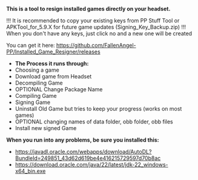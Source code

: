 **This is a tool to resign installed games directly on your headset.**

!!! It is recommended to copy your existing keys from PP Stuff Tool or APKTool_for_5.9.X for future game updates (Signing_Key_Backup.zip) !!!
When you don't have any keys, just click no and a new one will be created

You can get it here: https://github.com/FallenAngel-PP/Installed_Game_Resigner/releases

- **The Process it runs through:**
 - Choosing a game
 - Download game from Headset
 - Decompiling Game
 - OPTIONAL Change Package Name
 - Compiling Game
 - Signing Game
 - Uninstall Old Game but tries to keep your progress (works on most games)
 - OPTIONAL changing names of data folder, obb folder, obb files
 - Install new signed Game

**When you run into any problems, be sure you installed this:**
- https://javadl.oracle.com/webapps/download/AutoDL?BundleId=249851_43d62d619be4e416215729597d70b8ac
- https://download.oracle.com/java/22/latest/jdk-22_windows-x64_bin.exe
